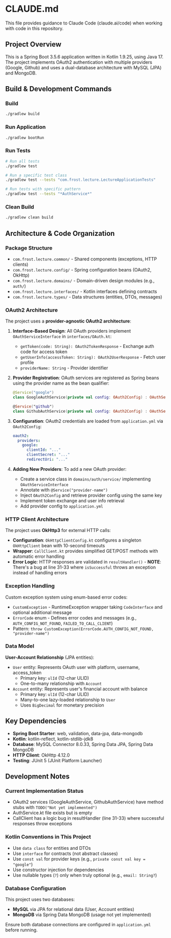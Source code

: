# CLAUDE.md

This file provides guidance to Claude Code (claude.ai/code) when working with code in this repository.

## Project Overview

This is a Spring Boot 3.5.6 application written in Kotlin 1.9.25, using Java 17. The project implements OAuth2 authentication with multiple providers (Google, Github) and uses a dual-database architecture with MySQL (JPA) and MongoDB.

## Build & Development Commands

### Build
```bash
./gradlew build
```

### Run Application
```bash
./gradlew bootRun
```

### Run Tests
```bash
# Run all tests
./gradlew test

# Run a specific test class
./gradlew test --tests "com.frost.lecture.LectureApplicationTests"

# Run tests with specific pattern
./gradlew test --tests "*AuthService*"
```

### Clean Build
```bash
./gradlew clean build
```

## Architecture & Code Organization

### Package Structure
- `com.frost.lecture.common/` - Shared components (exceptions, HTTP clients)
- `com.frost.lecture.config/` - Spring configuration beans (OAuth2, OkHttp)
- `com.frost.lecture.domains/` - Domain-driven design modules (e.g., `auth/`)
- `com.frost.lecture.interfaces/` - Kotlin interfaces defining contracts
- `com.frost.lecture.types/` - Data structures (entities, DTOs, messages)

### OAuth2 Architecture

The project uses a **provider-agnostic OAuth2 architecture**:

1. **Interface-Based Design**: All OAuth providers implement `OAuthServiceInterface` in `interfaces/OAuth.kt`:
   - `getToken(code: String): OAuth2TokenResponse` - Exchange auth code for access token
   - `getUserInfo(accessToken: String): OAuth2UserResponse` - Fetch user profile
   - `providerName: String` - Provider identifier

2. **Provider Registration**: OAuth services are registered as Spring beans using the provider name as the bean qualifier:
   ```kotlin
   @Service("google")
   class GoogleAuthService(private val config: OAuth2Config) : OAuthServiceInterface

   @Service("github")
   class GithubAuthService(private val config: OAuth2Config) : OAuthServiceInterface
   ```

3. **Configuration**: OAuth2 credentials are loaded from `application.yml` via `OAuth2Config`:
   ```yaml
   oauth2:
     providers:
       google:
         clientId: "..."
         clientSecret: "..."
         redirectUri: "..."
   ```

4. **Adding New Providers**: To add a new OAuth provider:
   - Create a service class in `domains/auth/service/` implementing `OAuthServiceInterface`
   - Annotate with `@Service("provider-name")`
   - Inject `OAuth2Config` and retrieve provider config using the same key
   - Implement token exchange and user info retrieval
   - Add provider config to `application.yml`

### HTTP Client Architecture

The project uses **OkHttp3** for external HTTP calls:

- **Configuration**: `OkHttpClientConfig.kt` configures a singleton `OkHttpClient` bean with 10-second timeouts
- **Wrapper**: `CallClient.kt` provides simplified GET/POST methods with automatic error handling
- **Error Logic**: HTTP responses are validated in `resultHandler()` - **NOTE**: There's a bug at line 31-33 where `isSuccessful` throws an exception instead of handling errors

### Exception Handling

Custom exception system using enum-based error codes:

- `CustomException` - RuntimeException wrapper taking `CodeInterface` and optional additional message
- `ErrorCode` enum - Defines error codes and messages (e.g., `AUTH_CONFIG_NOT_FOUND`, `FAILED_TO_CALL_CLIENT`)
- Pattern: `throw CustomException(ErrorCode.AUTH_CONFIG_NOT_FOUND, "provider-name")`

### Data Model

**User-Account Relationship** (JPA entities):
- `User` entity: Represents OAuth user with platform, username, access_token
  - Primary key: `ulId` (12-char ULID)
  - One-to-many relationship with `Account`
- `Account` entity: Represents user's financial account with balance
  - Primary key: `ulId` (12-char ULID)
  - Many-to-one lazy-loaded relationship to `User`
  - Uses `BigDecimal` for monetary precision

## Key Dependencies

- **Spring Boot Starter**: web, validation, data-jpa, data-mongodb
- **Kotlin**: kotlin-reflect, kotlin-stdlib-jdk8
- **Database**: MySQL Connector 8.0.33, Spring Data JPA, Spring Data MongoDB
- **HTTP Client**: OkHttp 4.12.0
- **Testing**: JUnit 5 (JUnit Platform Launcher)

## Development Notes

### Current Implementation Status
- OAuth2 services (GoogleAuthService, GithubAuthService) have method stubs with `TODO("Not yet implemented")`
- AuthService.kt file exists but is empty
- CallClient has a logic bug in resultHandler (line 31-33) where successful responses throw exceptions

### Kotlin Conventions in This Project
- Use `data class` for entities and DTOs
- Use `interface` for contracts (not abstract classes)
- Use `const val` for provider keys (e.g., `private const val key = "google"`)
- Use constructor injection for dependencies
- Use nullable types (`?`) only when truly optional (e.g., `email: String?`)

### Database Configuration
This project uses two databases:
- **MySQL** via JPA for relational data (User, Account entities)
- **MongoDB** via Spring Data MongoDB (usage not yet implemented)

Ensure both database connections are configured in `application.yml` before running.